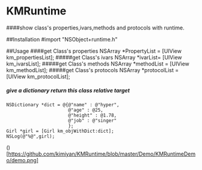 # KMRuntime

####show class's properties,ivars,methods and protocols with runtime.

##Installation
    #import "NSObject+runtime.h"
    
##Usage
####get Class's properties
    NSArray *PropertyList = [UIView km_propertiesList];
#####get Class's ivars
    NSArray *ivarList= [UIView km_ivarsList];
#####get Class's methods
    NSArray *methodList = [UIView km_methodList];
#####get Class's protocols
    NSArray *protocolList = [UIView km_protocolList];
##### give a dictionary return this class relative target
    NSDictionary *dict = @{@"name" : @"hyper",
                           @"age" : @25,
                           @"height" : @1.78,
                           @"job" : @"singer"
                           };
    Girl *girl = [Girl km_objWithDict:dict];
    NSLog(@"%@",girl);
()[https://github.com/kimiyan/KMRuntime/blob/master/Demo/KMRuntimeDemo/demo.png]


   
